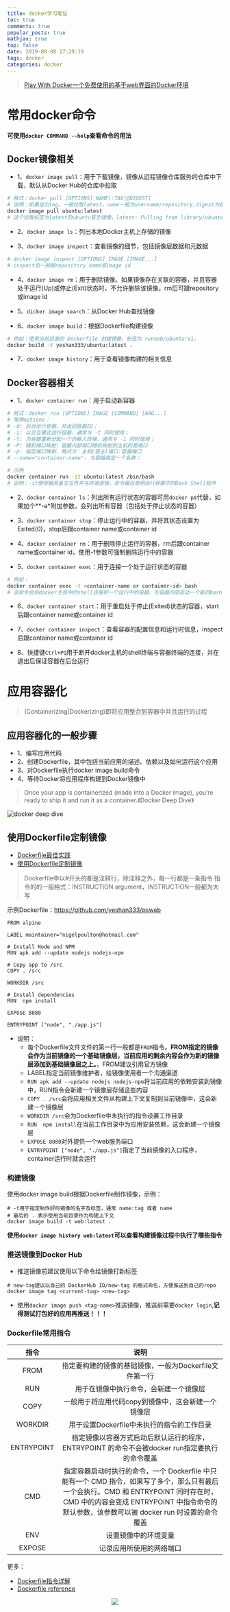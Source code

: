 ```yaml
---
title: docker学习笔记
toc: true
comments: true
popular_posts: true
mathjax: true
top: false
date: 2019-08-08 17:29:19
tags: docker
categories: docker
---
```


>[Play With Docker一个免费使用的基于web界面的Docker环境](https://labs.play-with-docker.com/)

# 常用docker命令

**可使用`docker COMMAND --help`查看命令的用法**

## Docker镜像相关

- 1、`docker image pull`：用于下载镜像，镜像从远程镜像仓库服务的仓库中下载，默认从Docker Hub的仓库中拉取

```bash
# 格式：docker pull [OPTIONS] NAME[:TAG|@DIGEST]
# 说明：如果给出tag，一般拉取latest，name一般为username/repository,digest为镜像摘要可不给出
docker image pull ubuntu:latest
# 这个拉取标签为latest的ubuntu官方镜像，latest: Pulling from library/ubuntu，latest不一定是最新镜像
```
<!-- more -->

- 2、`docker image ls`：列出本地Docker主机上存储的镜像

- 3、`docker image inspect`：查看镜像的细节，包括镜像层数据和元数据

```bash
# docker image inspect [OPTIONS] IMAGE [IMAGE...]
# inspect后一般跟repository name或image id
```

- 4、`docker image rm`：用于删除镜像。如果镜像存在关联的容器，并且容器处于运行(Up)或停止(Exit)状态时，不允许删除该镜像。rm后可跟repository或image id

- 5、`dicker image search`：从Docker Hub查找镜像

- 6、`docker image build`：根据Dockerfile构建镜像

```bash
# 例如：使用当前目录的 Dockerfile 创建镜像，标签为 runoob/ubuntu:v1。
docker build -t yeshan333/ubuntu:latest .
```

- 7、`docker image history`：用于查看镜像构建的相关信息

## Docker容器相关

- 1、`docker container run`：用于启动新容器

```bash
# 格式：docker run [OPTIONS] IMAGE [COMMAND] [ARG...]
# 常用options：
# -d: 后台运行容器，并返回容器ID；
# -i: 以交互模式运行容器，通常与 -t 同时使用；
# -t: 为容器重新分配一个伪输入终端，通常与 -i 同时使用；
# -P: 随机端口映射，容器内部端口随机映射到主机的高端口
# -p: 指定端口映射，格式为：主机(宿主)端口:容器端口
# --name="container-name": 为容器指定一个名称；

# 示例
docker container run -it ubuntu:latest /bin/bash
# 说明：-it使容器具备交互性并与终端连接，命令最后表明运行容器中的Bash Shell程序
```

- 2、`docker container ls`：列出所有运行状态的容器可用`docker p`s代替，如果加个**-a*附加参数，会列出所有容器（包括处于停止状态的容器）

- 3、`docker container stop`：停止运行中的容器，并将其状态设置为Exited(0)，stop后跟container name或container id

- 4、`docker container rm`：用于删除停止运行的容器，rm后跟container name或container id，使用-f参数可强制删除运行中的容器

- 5、`docker container exec`：用于连接一个处于运行状态的容器

```bash
# 例如：
docker container exec -t <container-name or container-id> bash
# 该命令会将docker主机中的shell连接到一个运行中的容器，在容器内部启动一个新的bash shell进程
```
- 6、`docker container start`：用于重启处于停止(Exited)状态的容器，start后跟container name或container id

- 7、`docker container inspect`：查看容器的配置信息和运行时信息，inspect后跟container name或container id

- 8、快捷键`Ctrl+PQ`用于断开docker主机的shell终端与容器终端的连接，并在退出后保证容器在后台运行

# 应用容器化
>(Containerizing|Dockerizing)即将应用整合到容器中并且运行的过程

## 应用容器化的一般步骤

- 1、编写应用代码
- 2、创建Dockerfile，其中包括当前应用的描述、依赖以及如何运行这个应用
- 3、对Dockerfile执行docker image build命令
- 4、等待Docker将应用程序构建到Docker镜像中

>Once your app is containerized (made into a Docker image), you’re ready to ship it and run it as a container.《Docker Deep Dive》

![docker deep dive](https://cdn.jsdelivr.net/gh/ssmath/mypic/img/20190808213453.png)

## 使用Dockerfile定制镜像

- [Dockerfile最佳实践](https://docs.docker.com/develop/develop-images/dockerfile_best-practices/)
- [使用Dockerfile定制镜像](https://docker_practice.gitee.io/image/build.html)

>Dockerfile中以#开头的都是注释行，除注释之外，每一行都是一条指令
>指令的的一般格式：INSTRUCTION argument，INSTRUCTION一般都为大写

示例Dockerfile：https://github.com/yeshan333/psweb
```
FROM alpine

LABEL maintainer="nigelpoulton@hotmail.com"

# Install Node and NPM
RUN apk add --update nodejs nodejs-npm

# Copy app to /src
COPY . /src

WORKDIR /src

# Install dependencies
RUN  npm install

EXPOSE 8080

ENTRYPOINT ["node", "./app.js"]
```
- 说明：
  - 每个Dockerfile文件文件的第一行一般都是`FROM`指令。**FROM指定的镜像会作为当前镜像的一个基础镜像层，当前应用的剩余内容会作为新的镜像层添加到基础镜像层之上。**，FROM建议引用官方镜像
  - LABEL指定当前镜像维护者，给镜像使用者一个沟通渠道
  - `RUN apk add --update nodejs nodejs-npm`将当前应用的依赖安装到镜像中，RUN指令会新建一个镜像层存储这些内容
  - `COPY . /src`会将应用相关文件从构建上下文复制到当前镜像中，这会新建一个镜像层
  - `WORKDIR /src`会为Dockerfile中未执行的指令设置工作目录
  - `RUN  npm install`在当前工作目录中为应用安装依赖，这会新建一个镜像层
  - `EXPOSE 8080`对外提供一个web服务端口
  - `ENTRYPOINT ["node", "./app.js"]`指定了当前镜像的入口程序，container运行时就会运行

### 构建镜像
使用docker image build根据Dockerfile制作镜像，示例：
```
# -t用于指定制作好的镜像的名字及标签，通常 name:tag 或者 name
# 最后的 . 表示使用当前目录作为构建上下文
docker image build -t web:latest .
```

**使用`docker image history web:latest`可以查看构建镜像过程中执行了哪些指令**

### 推送镜像到Docker Hub

- 推送镜像前建议使用以下命令给镜像打新标签
```
# new-tag建议以自己的 DockerHub ID/new-tag 的格式命名，方便推送到自己的repo
docker image tag <current-tag> <new-tag>
```
- 使用`docker image push <tag-name>`推送镜像，推送前需要`docker login`,**记得测试打包好的应用再推送！！！**

### Dockerfile常用指令

|指令|说明|
|:--:|:--:|
|FROM|指定要构建的镜像的基础镜像，一般为Dockerfile文件第一行|
|RUN|用于在镜像中执行命令，会新建一个镜像层|
|COPY|一般用于将应用代码copy到镜像中，这会新建一个镜像层|
|WORKDIR|用于设置Dockerfile中未执行的指令的工作目录|
|ENTRYPOINT|指定镜像以容器方式启动后默认运行的程序， ENTRYPOINT 的命令不会被docker run指定要执行的命令覆盖|
|CMD|指定容器启动时执行的命令，一个 Dockerfile 中只能有一个 CMD 指令，如果写了多个，那么只有最后一个会执行。CMD 和 ENTRYPOINT 同时存在时，CMD 中的内容会变成 ENTRYPOINT 中指令命令的默认参数，该参数可以被 docker run 时设置的命令覆盖|
|ENV|设置镜像中的环境变量|
|EXPOSE|记录应用所使用的网络端口|

更多：
- [Dockerfile指令详解](https://docker_practice.gitee.io/image/dockerfile/)
- [Dockerfile reference](https://docs.docker.com/engine/reference/builder/)


<p align="middle">
<a src="https://labs.play-with-docker.com/">
<img src="https://cdn.jsdelivr.net/gh/ssmath/mypic/img/20190808232118.png"></a>
</p>